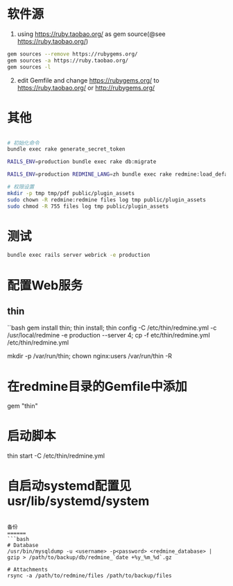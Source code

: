 
软件源
======
1. using https://ruby.taobao.org/ as gem source(@see https://ruby.taobao.org/)

```bash
gem sources --remove https://rubygems.org/
gem sources -a https://ruby.taobao.org/
gem sources -l
```

2. edit Gemfile and change https://rubygems.org/ to https://ruby.taobao.org/ or http://rubygems.org/

其他
======
```bash

# 初始化命令
bundle exec rake generate_secret_token

RAILS_ENV=production bundle exec rake db:migrate

RAILS_ENV=production REDMINE_LANG=zh bundle exec rake redmine:load_default_data

# 权限设置
mkdir -p tmp tmp/pdf public/plugin_assets
sudo chown -R redmine:redmine files log tmp public/plugin_assets
sudo chmod -R 755 files log tmp public/plugin_assets

```

测试
======
```bash
bundle exec rails server webrick -e production
```


配置Web服务
======

thin
------

``bash
gem install thin;
thin install;
thin config -C /etc/thin/redmine.yml -c /usr/local/redmine -e production --server 4;
cp -f etc/thin/redmine.yml /etc/thin/redmine.yml

mkdir -p /var/run/thin;
chown nginx:users /var/run/thin -R

# 在redmine目录的Gemfile中添加
gem "thin"

# 启动脚本 
thin start -C /etc/thin/redmine.yml

# 自启动systemd配置见 usr/lib/systemd/system
```

备份
======
```bash
# Database
/usr/bin/mysqldump -u <username> -p<password> <redmine_database> | gzip > /path/to/backup/db/redmine_`date +%y_%m_%d`.gz

# Attachments
rsync -a /path/to/redmine/files /path/to/backup/files
```
